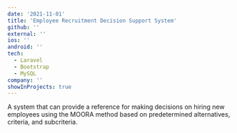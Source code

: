 ```yaml
---
date: '2021-11-01'
title: 'Employee Recruitment Decision Support System'
github: ''
external: ''
ios: ''
android: ''
tech:
  - Laravel
  - Bootstrap
  - MySQL
company: ''
showInProjects: true
---
```


A system that can provide a reference for making decisions on hiring new employees using the MOORA method based on predetermined alternatives, criteria, and subcriteria.
